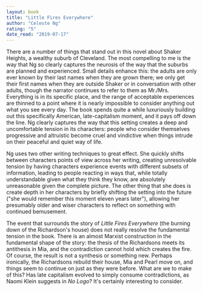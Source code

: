 ```yaml
---
layout: book
title: "Little Fires Everywhere"
author: "Celeste Ng"
rating: "5"
date_read: "2019-07-17"
---
```


There are a number of things that stand out in this novel about Shaker Heights,
a wealthy suburb of Cleveland. The most compelling to me is the way that Ng so
clearly captures the neurosis of the way that the suburbs are planned and
experienced. Small details enhance this: the adults are only ever known by their
last names when they are grown there; we only get their first names when they
are outside Shaker or in conversation with other adults, though the narrator
continues to refer to them as Mr./Mrs. Everything is in its specific place, and
the range of acceptable experiences are thinned to a point where it is nearly
impossible to consider anything out what you see every day. The book spends
quite a while luxuriously building out this specifically American,
late-capitalism moment, and it pays off down the line. Ng clearly captures the
way that this setting creates a deep and uncomfortable tension in its
characters: people who consider themselves progressive and altruistic become
cruel and vindictive when things intrude on their peaceful and quiet way of
life.

Ng uses two other writing techniques to great effect. She quickly shifts between
characters points of view across her writing, creating unresolvable tension by
having characters experience events with different subsets of information,
leading to people reacting in ways that, while totally understandable given what
they think they know, are absolutely unreasonable given the complete picture.
The other thing that she does is create depth in her characters by briefly
shifting the setting into the future ("she would remember this moment eleven
years later"), allowing her presumably older and wiser characters to reflect on
something with continued bemusement.

The event that surrounds the story of _Little Fires Everywhere_ (the burning down
of the Richardson's house) does not really resolve the fundamental tension in
the book. There is an almost Marxist construction in the fundamental shape of
the story: the thesis of the Richardsons meets its antithesis in Mia, and the
contradiction cannot hold which creates the fire. Of course, the result is not
a synthesis or something new. Perhaps ironically, the Richardsons rebuild their
house, Mia and Pearl move on, and things seem to continue on just as they were
before. What are we to make of this? Has late capitalism evolved to simply
consume contradictions, as Naomi Klein suggests in _No Logo_? It's certainly
interesting to consider.

